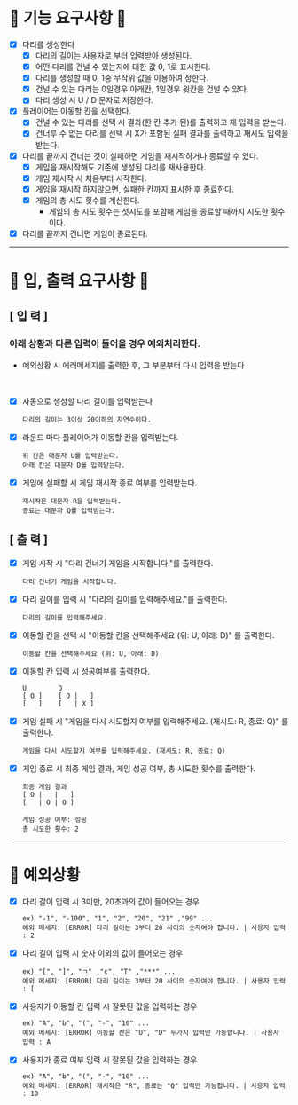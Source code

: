 # 🌼 기능 요구사항 🌸

- [x] 다리를 생성한다
    - [x] 다리의 길이는 사용자로 부터 입력받아 생성된다.
    - [x] 어떤 다리를 건널 수 있는지에 대한 값 0, 1로 표시한다.
    - [x] 다리를 생성할 때 0, 1중 무작위 값을 이용하여 정한다.
    - [x] 건널 수 있는 다리는 0일경우 아래칸, 1일경우 윗칸을 건널 수 있다.
    - [x] 다리 생성 시 U / D 문자로 저장한다.
- [x] 플레이어는 이동할 칸을 선택한다.
    - [x] 건널 수 있는 다리를 선택 시 결과(한 칸 추가 된)를 출력하고 재 입력을 받는다.
    - [x] 건너루 수 없는 다리를 선택 시 X가 포함된 실패 결과를 출력하고 재시도 입력을 받는다.
- [x] 다리를 끝까지 건너는 것이 실패하면 게임을 재시작하거나 종료할 수 있다.
    - [x] 게임을 재시작해도 기존에 생성된 다리를 재사용한다.
    - [x] 게임 재시작 시 처음부터 시작한다.
    - [x] 게임을 재시작 하지않으면, 실패한 칸까지 표시한 후 종료한다.
    - [x] 게임의 총 시도 횟수를 계산한다.
        - 게임의 총 시도 횟수는 첫시도를 포함해 게임을 종료할 때까지 시도한 횟수이다.
- [x] 다리를 끝까지 건너면 게임이 종료된다.

---
# 🌸 입, 출력 요구사항 🌼

## \[ 입 력 ]
### 아래 상황과 다른 입력이 들어올 경우 예외처리한다.
- 예외상황 시 에러메세지를 출력한 후, 그 부분부터 다시 입력을 받는다

<br> 

- [x] 자동으로 생성할 다리 길이를 입력받는다
  ```
  다리의 길이는 3이상 20이하의 자연수이다.
  ```
- [x] 라운드 마다 플레이어가 이동할 칸을 입력받는다.
  ```
  위 칸은 대문자 U를 입력받는다.
  아래 칸은 대문자 D를 입력받는다.
  ```
- [x] 게임에 실패할 시 게임 재시작 종료 여부를 입력받는다.
  ```
  재시작은 대문자 R을 입력받는다.
  종료는 대문자 Q를 입력받는다.
  ```
## \[ 출 력 ]
- [x] 게임 시작 시 "다리 건너기 게임을 시작합니다."를 출력한다.
  ```
  다리 건너기 게임을 시작합니다.
  ```
- [x] 다리 길이를 입력 시 "다리의 길이를 입력해주세요."를 출력한다.
  ```
  다리의 길이를 입력해주세요. 
  ```
- [x] 이동할 칸을 선택 시 "이동할 칸을 선택해주세요 (위: U, 아래: D)" 를 출력한다.
  ```
  이동할 칸을 선택해주세요 (위: U, 아래: D)
  ```
- [x] 이동할 칸 입력 시 성공여부를 출력한다.
  ```
  U        D
  [ O ]    [ O |   ]
  [   ]    [   | X ]
  ```
- [x] 게임 실패 시 "게임을 다시 시도할지 여부를 입력해주세요. (재시도: R, 종료: Q)" 를 출력한다.
  ```
  게임을 다시 시도할지 여부를 입력해주세요. (재시도: R, 종료: Q)
  ```
- [x] 게임 종료 시 최종 게임 결과, 게임 성공 여부, 총 시도한 횟수를 출력한다.
  ```
  최종 게임 결과
  [ O |   |   ]
  [   | O | O ]

  게임 성공 여부: 성공
  총 시도한 횟수: 2
  ```

---

# 🌺 예외상황

- [x] 다리 갈이 입력 시 3미만, 20초과의 값이 들어오는 경우
  ```
  ex) "-1", "-100", "1", "2", "20", "21" ,"99" ...
  예외 메세지: [ERROR] 다리 길이는 3부터 20 사이의 숫자여야 합니다. | 사용자 입력 : 2
  ```
- [x] 다리 길이 입력 시 숫자 이외의 값이 들어오는 경우
  ```
  ex) "[", "]", "ㄱ" ,"c", "T" ,"***" ...
  예외 메세지: [ERROR] 다리 길이는 3부터 20 사이의 숫자여야 합니다. | 사용자 입력 : [
  ```
- [x] 사용자가 이동할 칸 입력 시 잘못된 값을 입력하는 경우
  ```
  ex) "A", "b", "(", "-", "10" ...
  예외 메세지: [ERROR] 이동할 칸은 "U", "D" 두가지 입력만 가능합니다. | 사용자 입력 : A
  ```
- [x] 사용자가 종료 여부 입력 시 잘못된 값을 입력하는 경우
  ```
  ex) "A", "b", "(", "-", "10" ...
  예외 메세지: [ERROR] 재시작은 "R", 종료는 "Q" 입력만 가능합니다. | 사용자 입력 : 10
  ```
  
